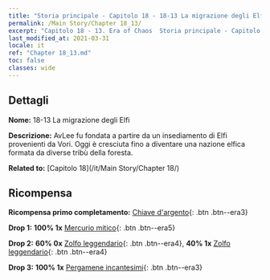 ```yaml
---
title: "Storia principale - Capitolo 18 - 18-13 La migrazione degli Elfi"
permalink: /Main Story/Chapter 18_13/
excerpt: "Capitolo 18 - 13. Era of Chaos  Storia principale - Capitolo 18_13. 18-13 La migrazione degli Elfi"
last_modified_at: 2021-03-31
locale: it
ref: "Chapter 18_13.md"
toc: false
classes: wide
---
```


## Dettagli

 **Nome:** 18-13 La migrazione degli Elfi

 **Descrizione:** AvLee fu fondata a partire da un insediamento di Elfi provenienti da Vori. Oggi è cresciuta fino a diventare una nazione elfica formata da diverse tribù della foresta.

 **Related to:** [Capitolo 18](/it/Main Story/Chapter 18/)

## Ricompensa

 **Ricompensa primo completamento:** [Chiave d'argento](/it/Items/con_693/){: .btn .btn--era3}

 **Drop 1:** **100% 1x** [Mercurio mitico](/it/Items/mat_63/){: .btn .btn--era5}

 **Drop 2:** **60% 0x** [Zolfo leggendario](/it/Items/mat_57/){: .btn .btn--era4}, **40% 1x** [Zolfo leggendario](/it/Items/mat_57/){: .btn .btn--era4}

 **Drop 3:** **100% 1x** [Pergamene incantesimi](/it/Items/con_694/){: .btn .btn--era3}

